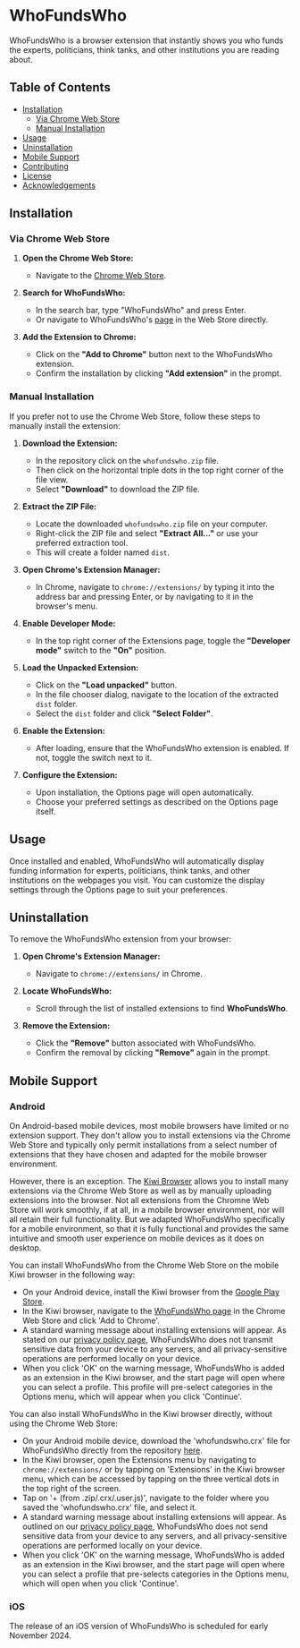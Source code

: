 # WhoFundsWho

WhoFundsWho is a browser extension that instantly shows you who funds the experts, politicians, think tanks, and other institutions you are reading about.

## Table of Contents

- [Installation](#installation)
  - [Via Chrome Web Store](#via-chrome-web-store)
  - [Manual Installation](#manual-installation)
- [Usage](#usage)
- [Uninstallation](#uninstallation)
- [Mobile Support](#mobile-support)
- [Contributing](#contributing)
- [License](#license)
- [Acknowledgements](#acknowledgements)
 
## Installation

### Via Chrome Web Store

1. **Open the Chrome Web Store:**
   - Navigate to the [Chrome Web Store](https://chrome.google.com/webstore).

2. **Search for WhoFundsWho:**
   - In the search bar, type "WhoFundsWho" and press Enter.
   - Or navigate to WhoFundsWho's [page](https://chromewebstore.google.com/detail/whofundswho/pfdecgjliclkncfaiciljlphfenigmno) in the Web Store directly.

3. **Add the Extension to Chrome:**
   - Click on the **"Add to Chrome"** button next to the WhoFundsWho extension.
   - Confirm the installation by clicking **"Add extension"** in the prompt.

### Manual Installation

If you prefer not to use the Chrome Web Store, follow these steps to manually install the extension:

1. **Download the Extension:**
   - In the repository click on the `whofundswho.zip` file.
   - Then click on the horizontal triple dots in the top right corner of the file view.
   - Select **"Download"** to download the ZIP file.

2. **Extract the ZIP File:**
   - Locate the downloaded `whofundswho.zip` file on your computer.
   - Right-click the ZIP file and select **"Extract All..."** or use your preferred extraction tool.
   - This will create a folder named `dist`.

3. **Open Chrome's Extension Manager:**
   - In Chrome, navigate to `chrome://extensions/` by typing it into the address bar and pressing Enter, or by navigating to it in the browser's menu.

4. **Enable Developer Mode:**
   - In the top right corner of the Extensions page, toggle the **"Developer mode"** switch to the **"On"** position.

5. **Load the Unpacked Extension:**
   - Click on the **"Load unpacked"** button.
   - In the file chooser dialog, navigate to the location of the extracted `dist` folder.
   - Select the `dist` folder and click **"Select Folder"**.

6. **Enable the Extension:**
   - After loading, ensure that the WhoFundsWho extension is enabled. If not, toggle the switch next to it.

7. **Configure the Extension:**
   - Upon installation, the Options page will open automatically.
   - Choose your preferred settings as described on the Options page itself.

## Usage

Once installed and enabled, WhoFundsWho will automatically display funding information for experts, politicians, think tanks, and other institutions on the webpages you visit. You can customize the display settings through the Options page to suit your preferences.

## Uninstallation

To remove the WhoFundsWho extension from your browser:

1. **Open Chrome's Extension Manager:**
   - Navigate to `chrome://extensions/` in Chrome.

2. **Locate WhoFundsWho:**
   - Scroll through the list of installed extensions to find **WhoFundsWho**.

3. **Remove the Extension:**
   - Click the **"Remove"** button associated with WhoFundsWho.
   - Confirm the removal by clicking **"Remove"** again in the prompt.

## Mobile Support

### Android

On Android-based mobile devices, most mobile browsers have limited or no extension support. They don't allow you to install extensions via the Chrome Web Store and typically only permit installations from a select number of extensions that they have chosen and adapted for the mobile browser environment.

However, there is an exception. The [Kiwi Browser](https://kiwibrowser.com/) allows you to install many extensions via the Chrome Web Store as well as by manually uploading extensions into the browser. Not all extensions from the Chromne Web Store will work smoothly, if at all, in a mobile browser environment, nor will all retain their full functionality. But we adapted WhoFundsWho specifically for a mobile environment, so that it is fully functional and provides the same intuitive and smooth user experience on mobile devices as it does on desktop.

You can install WhoFundsWho from the Chrome Web Store on the mobile Kiwi browser in the following way:

- On your Android device, install the Kiwi browser from the [Google Play Store](https://play.google.com/store/apps/details?id=com.kiwibrowser.browser).
- In the Kiwi browser, navigate to the [WhoFundsWho page](https://chromewebstore.google.com/detail/whofundswho/pfdecgjliclkncfaiciljlphfenigmno) in the Chrome Web Store and click 'Add to Chrome'.
- A standard warning message about installing extensions will appear. As stated on our [privacy policy page](https://whofundswho.com/privacy-policy/), WhoFundsWho does not transmit sensitive data from your device to any servers, and all privacy-sensitive operations are performed locally on your device.
- When you click 'OK' on the warning message, WhoFundsWho is added as an extension in the Kiwi browser, and the start page will open where you can select a profile. This profile will pre-select categories in the Options menu, which will appear when you click 'Continue'.

You can also install WhoFundsWho in the Kiwi browser directly, without using the Chrome Web Store:
- On your Android mobile device, download the 'whofundswho.crx' file for WhoFundsWho directly from the repository [here](https://github.com/koenswinkelswfw/whofundswho/blob/main/whofundswho.crx).
- In the Kiwi browser, open the Extensions menu by navigating to `chrome://extensions/` or by tapping on 'Extensions' in the Kiwi browser menu, which can be accessed by tapping on the three vertical dots in the top right of the screen.
- Tap on '+ (from .zip/.crx/.user.js)', navigate to the folder where you saved the 'whofundswho.crx' file, and select it.
- A standard warning message about installing extensions will appear. As outlined on our [privacy policy page](https://whofundswho.com/privacy-policy/), WhoFundsWho does not send sensitive data from your device to any servers, and all privacy-sensitive operations are performed locally on your device.
- When you click 'OK' on the warning message, WhoFundsWho is added as an extension in the Kiwi browser, and the start page will open where you can select a profile that pre-selects categories in the Options menu, which will open when you click 'Continue'.

### iOS
The release of an iOS version of WhoFundsWho is scheduled for early November 2024.

